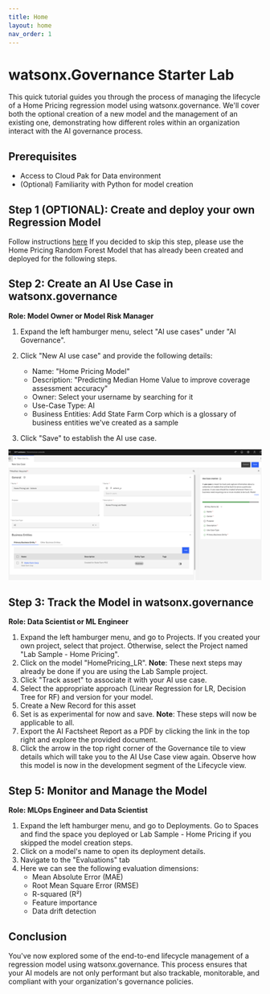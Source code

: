 ```yaml
---
title: Home
layout: home
nav_order: 1
---
```


# watsonx.Governance Starter Lab

This quick tutorial guides you through the process of managing the lifecycle of a Home Pricing regression model using watsonx.governance. We'll cover both the optional creation of a new model and the management of an existing one, demonstrating how different roles within an organization interact with the AI governance process.

## Prerequisites

- Access to Cloud Pak for Data environment
- (Optional) Familiarity with Python for model creation

## Step 1 (OPTIONAL): Create and deploy your own Regression Model
Follow instructions [here](https://ashwinpo.github.io/watsonx-gov-lab/docs/Creating-a-Model.html)
If you decided to skip this step, please use the Home Pricing Random Forest Model that has already been created and deployed for the following steps.

## Step 2: Create an AI Use Case in watsonx.governance

**Role: Model Owner or Model Risk Manager**

1. Expand the left hamburger menu, select "AI use cases" under "AI Governance".
2. Click "New AI use case" and provide the following details:
   - Name: "Home Pricing Model"
   - Description: "Predicting Median Home Value to improve coverage assessment accuracy"
   - Owner: Select your username by searching for it
   - Use-Case Type: AI
   - Business Entities: Add State Farm Corp which is a glossary of business entities we've created as a sample
     
3. Click "Save" to establish the AI use case.

![New AI Use Case](./assets/images/New_AI_Use_Case.png)

## Step 3: Track the Model in watsonx.governance

**Role: Data Scientist or ML Engineer**

1. Expand the left hamburger menu, and go to Projects. If you created your own project, select that project. Otherwise, select the Project named "Lab Sample - Home Pricing".
2. Click on the model "HomePricing_LR".
**Note**: These next steps may already be done if you are using the Lab Sample project.
4. Click "Track asset" to associate it with your AI use case. 
5. Select the appropriate approach (Linear Regression for LR, Decision Tree for RF) and version for your model.
6. Create a New Record for this asset
7. Set is as experimental for now and save.
**Note**: These steps will now be applicable to all.
9. Export the AI Factsheet Report as a PDF by clicking the link in the top right and explore the provided document.
10. Click the arrow in the top right corner of the Governance tile to view details which will take you to the AI Use Case view again. Observe how this model is now in the development segment of the Lifecycle view.

## Step 5: Monitor and Manage the Model

**Role: MLOps Engineer and Data Scientist**

1. Expand the left hamburger menu, and go to Deployments. Go to Spaces and find the space you deployed or Lab Sample - Home Pricing if you skipped the model creation steps.
2. Click on a model's name to open its deployment details.
3. Navigate to the "Evaluations" tab 
4. Here we can see the following evaluation dimensions:
   - Mean Absolute Error (MAE)
   - Root Mean Square Error (RMSE)
   - R-squared (R²)
   - Feature importance
   - Data drift detection

## Conclusion

You've now explored some of the end-to-end lifecycle management of a regression model using watsonx.governance. This process ensures that your AI models are not only performant but also trackable, monitorable, and compliant with your organization's governance policies.


